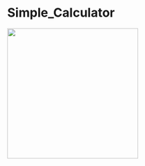 # Simple_Calculator

<img src="https://github.com/user-attachments/assets/73f8c624-bbbf-4d13-adce-9ee87f2c4fa8" width="300px">
